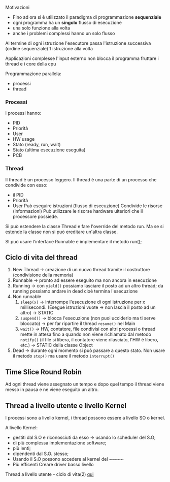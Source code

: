 Motivazioni
- Fino ad ora si è utilizzato il paradigma di programmazione **sequenziale**
- ogni programma ha un **singolo** flusso di esecuzione
- una solo funzione alla volta
- anche i problemi complessi hanno un solo flusso

Al termine di ogni istruzione l'esecutore passa l'istruzione successiva (ordine sequenziale)
1 istruzione alla volta



Applicazioni complesse
l'input esterno non blocca il programma
fruttare i thread e i core della cpu



Programmazione parallela:
- processi
- thread

### Processi
I processi hanno:
- PID
- Priorità
- User
- HW usage
- Stato (ready, run, wait)
- Stato (ultima esecuzione eseguita)
- PCB

### Thread
Il thread è un processo leggero.
Il thread è una parte di un processo che condivide con esso:
- il PID
- Priorità
- User
Può eseguire istruzioni (flusso di esecuzione)
Condivide le risorse (informazioni)
Può utilizzare le risorse hardware ulteriori che il processore possiede.

Si può estendere la classe Thread e fare l'override del metodo run.
Ma se si estende la classe non si può ereditare un'altra classe.

SI può usare l'interface Runnable e implementare il metodo run();




## Ciclo di vita del thread

1. New Thread -> creazione di un nuovo thread tramite il costruttore (condivisione della memoria)
2. Runnable -> pronto ad essere eseguito ma non ancora in esecuzione
3. Running -> con `yield()` possiamo lasciare il posto ad un altro thread; da running possiamo andare in dead cioè termina l'esecuzione
4. Non runnable 
	1. `sleep(x)` -> interrompe l'esecuzione di ogni istruzione per x millisecondi. (Esegue istruzioni vuote -> non lascia il posto ad un altro) -> STATIC
	2. `suspend()` -> blocca l'esecuzione (non puoi ucciderlo ma ti serve bloccato) -> per far ripartire il thread `resume()` nel Main
	3. `wait()` -> HW, contatore, file condivisi con altri processi o thread mette in attesa fino a quando non viene richiamato dal metodo `notify()` (il file si libera, il contatore viene rilasciato, l'HW è libero, etc.) -> STATIC della classe Object
5. Dead -> durante ogni momento si può passare a questo stato. Non usare il metodo `stop()` ma usare il metodo `interrupt()`


## Time Slice Round Robin
Ad ogni thread viene assegnato un tempo e dopo quel tempo il thread viene messo in pausa e ne viene eseguito un altro.

## Thread a livello utente e livello Kernel
I processi sono a livello kernel, i thread possono essere a livello SO o kernel.

A livello Kernel:
- gestiti dal S.O e riconosciuti da esso -> usando lo scheduler del S.O;
- di più complessa implementazione software;
- più lenti;
- dipendenti dal S.O. stesso;
- Usando il S.O possono accedere al kernel del ~~~~~
- Più efficenti
Creare driver
basso livello


Thread a livello utente - ciclo di vita(2)
[qui](obsidian://open?vault=Appunti&file=TDP%2FProgrammazione%20concorrente%2FFlusso.canvas)